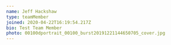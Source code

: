 ```yaml
---
name: Jeff Hackshaw
type: teamMember
joined: 2020-04-22T16:19:54.217Z
bio: Test Team Member
photo: 00100dportrait_00100_burst20191221144650705_cover.jpg
---
```

